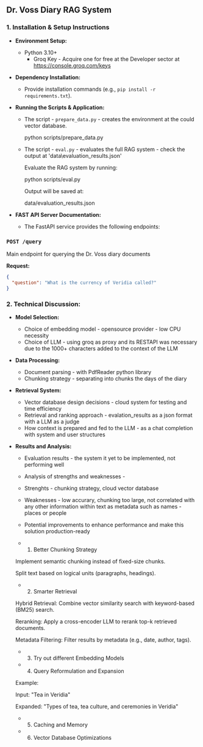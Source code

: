 ## Dr. Voss Diary RAG System

### 1. **Installation & Setup Instructions**  

- **Environment Setup:**  
  - Python 3.10+
    - Groq Key - Acquire one for free at the Developer sector at https://console.groq.com/keys

- **Dependency Installation:**  
  - Provide installation commands (e.g., `pip install -r requirements.txt`).  

- **Running the Scripts & Application:**  
  - The script - `prepare_data.py` - creates the environment at the could vector database.
    
    python scripts/prepare_data.py


  - The script - `eval.py` - evaluates the full RAG system - check the output at 'data\evaluation_results.json'

    Evaluate the RAG system by running:

    python scripts/eval.py

    Output will be saved at:

    data/evaluation_results.json


- **FAST API Server Documentation:**

    - The FastAPI service provides the following endpoints:

### `POST /query`
Main endpoint for querying the Dr. Voss diary documents

**Request:**
```json
{
  "question": "What is the currency of Veridia called?"
}
```

### 2. **Technical Discussion:**  
   
   - **Model Selection:**
     - Choice of embedding model - opensource provider - low CPU necessity
     - Choice of LLM - using groq as proxy and its RESTAPI was necessary due to the 1000+ characters added to the context of the LLM
   - **Data Processing:**
     - Document parsing - with PdfReader python library
     - Chunking strategy - separating into chunks the days of the diary
   - **Retrieval System:**
     - Vector database design decisions - cloud system for testing and time efficiency
     - Retrieval and ranking approach - evalation_results as a json format with a LLM as a judge
     - How context is prepared and fed to the LLM - as a chat completion with system and user structures
   - **Results and Analysis:**
     - Evaluation results - the system it yet to be implemented, not performing well
     - Analysis of strengths and weaknesses - 
     
     - Strenghts - chunking strategy, cloud vector database

     - Weaknesses - low accurary, chunking too large, not correlated with any other information within text as metadata such as names - places or people

     - Potential improvements to enhance performance and make this solution production-ready

      - 1. Better Chunking Strategy
      
      Implement semantic chunking instead of fixed-size chunks.

      Split text based on logical units (paragraphs, headings).

      - 2. Smarter Retrieval

      Hybrid Retrieval: Combine vector similarity search with keyword-based (BM25) search.

      Reranking: Apply a cross-encoder LLM to rerank top-k retrieved documents.

      Metadata Filtering: Filter results by metadata (e.g., date, author, tags).

      - 3. Try out different Embedding Models

      - 4. Query Reformulation and Expansion

      Example:

      Input: "Tea in Veridia"

      Expanded: "Types of tea, tea culture, and ceremonies in Veridia"

      - 5. Caching and Memory

      - 6. Vector Database Optimizations